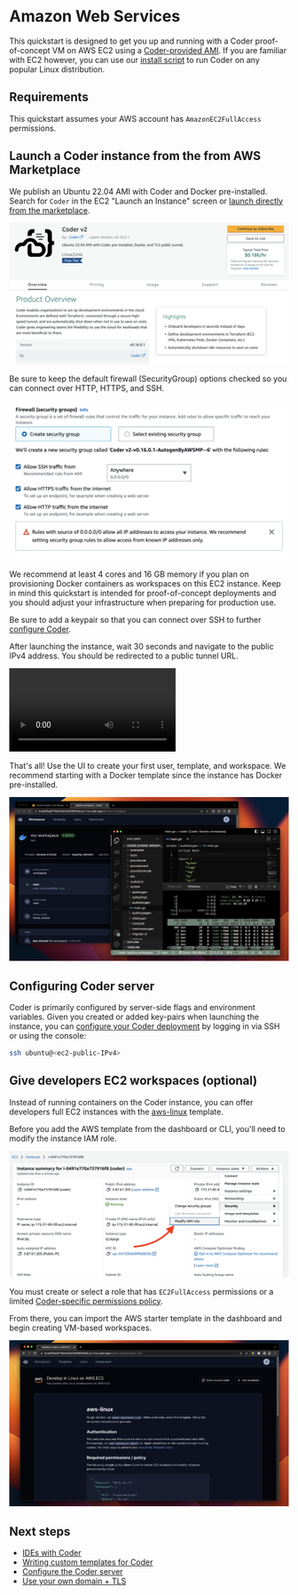 # Amazon Web Services

This quickstart is designed to get you up and running with a Coder proof-of-concept VM on AWS EC2 using a [Coder-provided AMI](https://github.com/coder/packages). If you are familiar with EC2 however, you can use our [install script](../install/install.sh.md) to run Coder on any popular Linux distribution.

## Requirements

This quickstart assumes your AWS account has `AmazonEC2FullAccess` permissions.

## Launch a Coder instance from the from AWS Marketplace

We publish an Ubuntu 22.04 AMI with Coder and Docker pre-installed. Search for `Coder` in the EC2 "Launch an Instance" screen or [launch directly from the marketplace](https://aws.amazon.com/marketplace/pp/prodview-5gxjyur2vc7rg).

![Coder on AWS Marketplace](../images/quickstart/aws/marketplace.png)

Be sure to keep the default firewall (SecurityGroup) options checked so you can connect over HTTP, HTTPS, and SSH.

![AWS Security Groups](../images/quickstart/aws/security-groups.png)

We recommend at least 4 cores and 16 GB memory if you plan on provisioning Docker containers as workspaces on this EC2 instance. Keep in mind this quickstart is intended for proof-of-concept deployments and you should adjust your infrastructure when preparing for production use.

Be sure to add a keypair so that you can connect over SSH to further [configure Coder](../admin/configure.md).

After launching the instance, wait 30 seconds and navigate to the public IPv4 address. You should be redirected to a public tunnel URL.

<video playsinline loop>
  <source src="https://github.com/coder/coder/blob/main/docs/images/quickstart/aws/launch.mp4" type="video/mp4">
Your browser does not support the video tag.
</video>

That's all! Use the UI to create your first user, template, and workspace. We recommend starting with a Docker template since the instance has Docker pre-installed.

![Coder Workspace and IDE in AWS EC2](../images/quickstart/aws/workspace.png)

## Configuring Coder server

Coder is primarily configured by server-side flags and environment variables. Given you created or added key-pairs when launching the instance, you can [configure your Coder deployment](../admin/configure.md) by logging in via SSH or using the console:

```sh
ssh ubuntu@<ec2-public-IPv4>
```

## Give developers EC2 workspaces (optional)

Instead of running containers on the Coder instance, you can offer developers full EC2 instances with the [aws-linux](https://github.com/coder/coder/tree/main/examples/templates/aws-linux) template.

Before you add the AWS template from the dashboard or CLI, you'll need to modify the instance IAM role.

![Modify IAM role](../images/quickstart/aws/modify-iam.png)

You must create or select a role that has `EC2FullAccess` permissions or a limited [Coder-specific permissions policy](https://github.com/coder/coder/tree/main/examples/templates/aws-linux#required-permissions--policy).

From there, you can import the AWS starter template in the dashboard and begin creating VM-based workspaces.

![Modify IAM role](../images/quickstart/aws/aws-linux.png)

## Next steps

- [IDEs with Coder](../ides.md)
- [Writing custom templates for Coder](../templates.md)
- [Configure the Coder server](../admin/configure.md)
- [Use your own domain + TLS](../admin/configure.md#tls--reverse-proxy)
